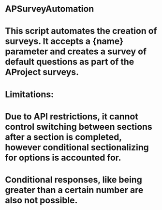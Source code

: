 # APSurveyAutomation
# This script automates the creation of surveys. It accepts a {name} parameter and creates a survey of default questions as part of the AProject surveys. 
# Limitations:
# Due to API restrictions, it cannot control switching between sections after a section is completed, however conditional sectionalizing for options is accounted for. 
# Conditional responses, like being greater than a certain number are also not possible. 
